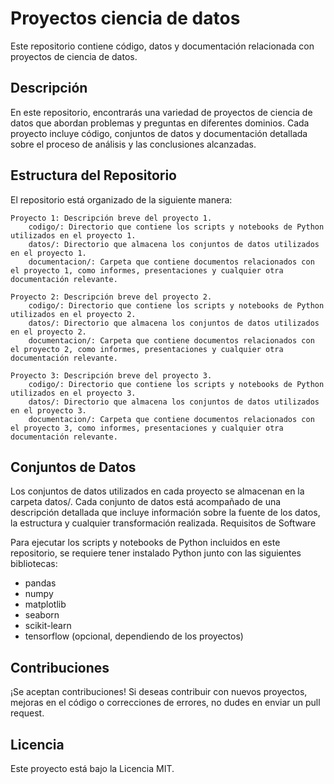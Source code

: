# Proyectos ciencia de datos

Este repositorio contiene código, datos y documentación relacionada con proyectos de ciencia de datos.

## Descripción
En este repositorio, encontrarás una variedad de proyectos de ciencia de datos que abordan problemas y preguntas en diferentes dominios. Cada proyecto incluye código, conjuntos de datos y documentación detallada sobre el proceso de análisis y las conclusiones alcanzadas.

## Estructura del Repositorio
El repositorio está organizado de la siguiente manera:

    Proyecto 1: Descripción breve del proyecto 1.
        codigo/: Directorio que contiene los scripts y notebooks de Python utilizados en el proyecto 1.
        datos/: Directorio que almacena los conjuntos de datos utilizados en el proyecto 1.
        documentacion/: Carpeta que contiene documentos relacionados con el proyecto 1, como informes, presentaciones y cualquier otra documentación relevante.

    Proyecto 2: Descripción breve del proyecto 2.
        codigo/: Directorio que contiene los scripts y notebooks de Python utilizados en el proyecto 2.
        datos/: Directorio que almacena los conjuntos de datos utilizados en el proyecto 2.
        documentacion/: Carpeta que contiene documentos relacionados con el proyecto 2, como informes, presentaciones y cualquier otra documentación relevante.

    Proyecto 3: Descripción breve del proyecto 3.
        codigo/: Directorio que contiene los scripts y notebooks de Python utilizados en el proyecto 3.
        datos/: Directorio que almacena los conjuntos de datos utilizados en el proyecto 3.
        documentacion/: Carpeta que contiene documentos relacionados con el proyecto 3, como informes, presentaciones y cualquier otra documentación relevante.

## Conjuntos de Datos
Los conjuntos de datos utilizados en cada proyecto se almacenan en la carpeta datos/. Cada conjunto de datos está acompañado de una descripción detallada que incluye información sobre la fuente de los datos, la estructura y cualquier transformación realizada.
Requisitos de Software

Para ejecutar los scripts y notebooks de Python incluidos en este repositorio, se requiere tener instalado Python junto con las siguientes bibliotecas:
- pandas
- numpy
- matplotlib
- seaborn
- scikit-learn
- tensorflow (opcional, dependiendo de los proyectos)

## Contribuciones
¡Se aceptan contribuciones! Si deseas contribuir con nuevos proyectos, mejoras en el código o correcciones de errores, no dudes en enviar un pull request.

## Licencia
Este proyecto está bajo la Licencia MIT.
